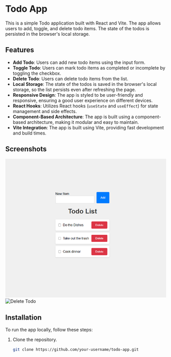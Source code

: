 # Todo App

This is a simple Todo application built with React and Vite. The app allows users to add, toggle, and delete todo items. The state of the todos is persisted in the browser's local storage.

## Features

- **Add Todo**: Users can add new todo items using the input form.
- **Toggle Todo**: Users can mark todo items as completed or incomplete by toggling the checkbox.
- **Delete Todo**: Users can delete todo items from the list.
- **Local Storage**: The state of the todos is saved in the browser's local storage, so the list persists even after refreshing the page.
- **Responsive Design**: The app is styled to be user-friendly and responsive, ensuring a good user experience on different devices.
- **React Hooks**: Utilizes React hooks (`useState` and `useEffect`) for state management and side effects.
- **Component-Based Architecture**: The app is built using a component-based architecture, making it modular and easy to maintain.
- **Vite Integration**: The app is built using Vite, providing fast development and build times.

## Screenshots


![Toggle Todo](screenshot.png)
![Delete Todo](path/to/delete-todo-screenshot.png)

## Installation

To run the app locally, follow these steps:

1. Clone the repository.
   ```sh
   git clone https://github.com/your-username/todo-app.git
